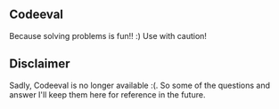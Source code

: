 ## Codeeval

Because solving problems is fun!! :) Use with caution!

## Disclaimer

Sadly, Codeeval is no longer available :(. So some of the questions and answer I'll keep them here for reference in the future.
